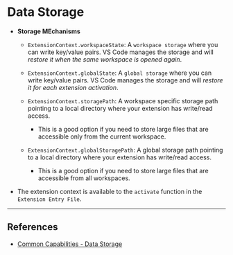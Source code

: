# Data Storage


* __Storage MEchanisms__

    * `ExtensionContext.workspaceState`: A `workspace storage` where you can write key/value pairs. VS Code manages the storage and will _restore it when the same workspace is opened again_.

    * `ExtensionContext.globalState`: A `global storage` where you can write key/value pairs. VS Code manages the storage and will _restore it for each extension activation_.

    * `ExtensionContext.storagePath`: A workspace specific storage path pointing to a local directory where your extension has write/read access. 

        * This is a good option if you need to store large files that are accessible only from the current workspace.

    * `ExtensionContext.globalStoragePath`: A global storage path pointing to a local directory where your extension has write/read access. 

        * This is a good option if you need to store large files that are accessible from all workspaces.


* The extension context is available to the `activate` function in the `Extension Entry File`.


---

## References

* [Common Capabilities - Data Storage](https://code.visualstudio.com/api/extension-capabilities/common-capabilities)